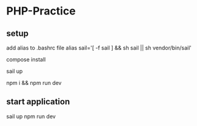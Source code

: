 # PHP-Practice

## setup
add alias to .bashrc file
alias sail='[ -f sail ] && sh sail || sh vendor/bin/sail'

compose install

sail up 

npm i && npm run dev

## start application

sail up
npm run dev
